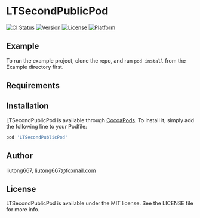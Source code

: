 # LTSecondPublicPod

[![CI Status](https://img.shields.io/travis/liutong667/LTSecondPublicPod.svg?style=flat)](https://travis-ci.org/liutong667/LTSecondPublicPod)
[![Version](https://img.shields.io/cocoapods/v/LTSecondPublicPod.svg?style=flat)](https://cocoapods.org/pods/LTSecondPublicPod)
[![License](https://img.shields.io/cocoapods/l/LTSecondPublicPod.svg?style=flat)](https://cocoapods.org/pods/LTSecondPublicPod)
[![Platform](https://img.shields.io/cocoapods/p/LTSecondPublicPod.svg?style=flat)](https://cocoapods.org/pods/LTSecondPublicPod)

## Example

To run the example project, clone the repo, and run `pod install` from the Example directory first.

## Requirements

## Installation

LTSecondPublicPod is available through [CocoaPods](https://cocoapods.org). To install
it, simply add the following line to your Podfile:

```ruby
pod 'LTSecondPublicPod'
```

## Author

liutong667, liutong667@foxmail.com

## License

LTSecondPublicPod is available under the MIT license. See the LICENSE file for more info.
